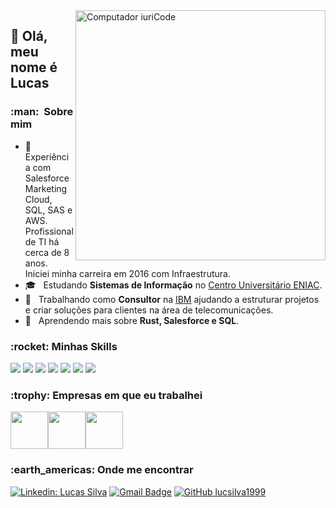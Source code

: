 <img src="https://raw.githubusercontent.com/MicaelliMedeiros/micaellimedeiros/master/image/computer-illustration.png" min-width="400px" max-width="400px" width="400px" align="right" alt="Computador iuriCode">

## 💜 Olá, meu nome é <strong>Lucas</strong>

<h3> :man: &nbsp;Sobre mim </h3>

- 🤔 &nbsp; Experiência com Salesforce Marketing Cloud, SQL, SAS e AWS. Profissional de TI há cerca de 8 anos. Iniciei minha carreira em 2016 com Infraestrutura.
- 🎓 &nbsp; Estudando **Sistemas de Informação** no <a href="https://www.eniac.com.br/">Centro Universitário ENIAC</a>.
- 💼 &nbsp; Trabalhando como **Consultor** na <a href="https://www.ibm.com/br-pt/">IBM</a> ajudando a estruturar projetos e criar soluções para clientes na área de telecomunicações.
- 🌱 &nbsp; Aprendendo mais sobre **Rust, Salesforce e SQL**.

<h3> :rocket:&nbsp;Minhas Skills </h3>

<img src="https://img.shields.io/badge/Salesforce-00A1E0?style=for-the-badge&logo=Salesforce&logoColor=white" /> <img src="https://img.shields.io/badge/Amazon_AWS-FF9900?style=for-the-badge&logo=amazonaws&logoColor=white" /> <img src="https://img.shields.io/badge/Figma-F24E1E?style=for-the-badge&logo=figma&logoColor=white" /> 
<img src="https://img.shields.io/badge/Rust-000000?style=for-the-badge&logo=rust&logoColor=white" /> <img src="https://img.shields.io/badge/VSCode-0078D4?style=for-the-badge&logo=visual%20studio%20code&logoColor=white" /> <img src="https://img.shields.io/badge/Microsoft_Office-D83B01?style=for-the-badge&logo=microsoft-office&logoColor=white"/> <img src="https://img.shields.io/badge/Jira-0052CC?style=for-the-badge&logo=Jira&logoColor=white"/>

<h3> :trophy:&nbsp;Empresas em que eu trabalhei </h3> 
<img src="https://i.imgur.com/bK2PD2X.png" max-width="60px" width="60px"/><img src="https://i.imgur.com/T8bST93.png" max-width="60px" width="60px"/><img src="https://i.imgur.com/Z1qU81s.png" max-width="60px" width="60px"/>

<h3> :earth_americas:&nbsp;Onde me encontrar </h3> 

[![Linkedin: Lucas Silva](https://img.shields.io/badge/-lucz-blue?style=flat-square&logo=Linkedin&logoColor=white&link=https://www.linkedin.com/in/lucz/)](https://www.linkedin.com/in/lucz/)
[![Gmail Badge](https://img.shields.io/badge/-lucsilva1999@email.com-A4373A?style=flat-square&logo=Gmail&logoColor=white&link=mailto:lucsilva1999@email.com)](mailto:lucsilva1999@email.com)
[![GitHub lucsilva1999]( https://img.shields.io/github/followers/VanessaSwerts?label=follow&style=social)](https://github.com/lucsilva1999)
